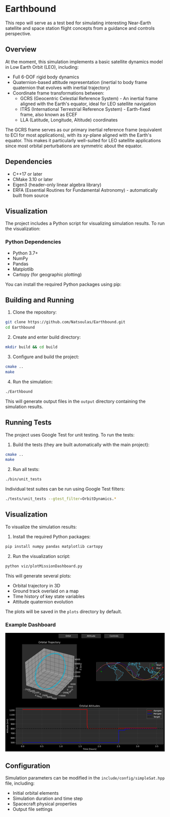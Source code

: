# Earthbound
This repo will serve as a test bed for simulating interesting Near-Earth satellite and space station flight concepts from a guidance and controls perspective.

## Overview
At the moment, this simulation implements a basic satellite dynamics model in Low Earth Orbit (LEO), including:

- Full 6-DOF rigid body dynamics
- Quaternion-based attitude representation (inertial to body frame quaternion that evolves with inertial trajectory)
- Coordinate frame transformations between:
  - GCRS (Geocentric Celestial Reference System) - An inertial frame aligned with the Earth's equator, ideal for LEO satellite navigation
  - ITRS (International Terrestrial Reference System) - Earth-fixed frame, also known as ECEF
  - LLA (Latitude, Longitude, Altitude) coordinates

The GCRS frame serves as our primary inertial reference frame (equivalent to ECI for most applications), with its xy-plane aligned with the Earth's equator. This makes it particularly well-suited for LEO satellite applications since most orbital perturbations are symmetric about the equator.

## Dependencies
- C++17 or later
- CMake 3.10 or later
- Eigen3 (header-only linear algebra library)
- ERFA (Essential Routines for Fundamental Astronomy) - automatically built from source

## Visualization
The project includes a Python script for visualizing simulation results. To run the visualization:

### Python Dependencies
- Python 3.7+
- NumPy
- Pandas
- Matplotlib
- Cartopy (for geographic plotting)

You can install the required Python packages using pip:

## Building and Running

1. Clone the repository:

```bash
git clone https://github.com/Natsoulas/Earthbound.git
cd Earthbound
```

2. Create and enter build directory:

```bash
mkdir build && cd build
```

3. Configure and build the project:

```bash
cmake ..
make
```

4. Run the simulation:

```bash
./Earthbound
```

This will generate output files in the `output` directory containing the simulation results.

## Running Tests

The project uses Google Test for unit testing. To run the tests:

1. Build the tests (they are built automatically with the main project):

```bash
cmake ..
make
```

2. Run all tests:

```bash
./bin/unit_tests
```

Individual test suites can be run using Google Test filters:

```bash
./tests/unit_tests --gtest_filter=OrbitDynamics.*
```

## Visualization

To visualize the simulation results:

1. Install the required Python packages:

```bash
pip install numpy pandas matplotlib cartopy
```

2. Run the visualization script:

```bash
python viz/plotMissionDashboard.py
```

This will generate several plots:
- Orbital trajectory in 3D
- Ground track overlaid on a map
- Time history of key state variables
- Attitude quaternion evolution

The plots will be saved in the `plots` directory by default.

### Example Dashboard
![Mission Dashboard](docs/images/mission_dashboard.png)

## Configuration

Simulation parameters can be modified in the `include/config/simpleSat.hpp` file, including:
- Initial orbital elements
- Simulation duration and time step
- Spacecraft physical properties
- Output file settings
